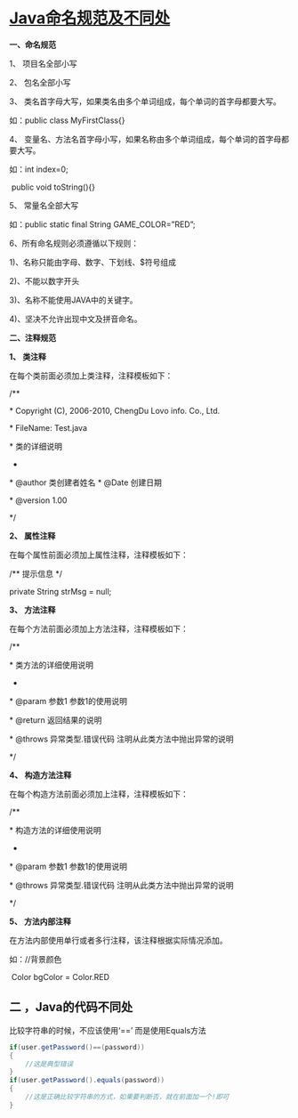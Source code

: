 # [Java命名规范及不同处](https://www.cnblogs.com/zshibo/p/8007123.html)

**一、命名规范**

1、 项目名全部小写

2、 包名全部小写

3、 类名首字母大写，如果类名由多个单词组成，每个单词的首字母都要大写。

如：public class MyFirstClass{}

4、 变量名、方法名首字母小写，如果名称由多个单词组成，每个单词的首字母都要大写。

如：int index=0;

​    public void toString(){}

5、 常量名全部大写

如：public static final String GAME_COLOR=”RED”;

6、所有命名规则必须遵循以下规则：

1)、名称只能由字母、数字、下划线、$符号组成

2)、不能以数字开头

3)、名称不能使用JAVA中的关键字。

4)、坚决不允许出现中文及拼音命名。



**二、注释规范**

**1、**  **类注释**

在每个类前面必须加上类注释，注释模板如下：

/**

\* Copyright (C), 2006-2010, ChengDu Lovo info. Co., Ltd.

\* FileName: Test.java

\* 类的详细说明

*

\* @author 类创建者姓名
  \* @Date  创建日期

\* @version 1.00

*/

 

**2、**  **属性注释**

在每个属性前面必须加上属性注释，注释模板如下：

/** 提示信息 */

private String strMsg = null;

 

**3、**  **方法注释**

在每个方法前面必须加上方法注释，注释模板如下：

/**

\* 类方法的详细使用说明

*

\* @param 参数1 参数1的使用说明

\* @return 返回结果的说明

\* @throws 异常类型.错误代码 注明从此类方法中抛出异常的说明

*/

**4、**  **构造方法注释**

在每个构造方法前面必须加上注释，注释模板如下：

/**

\* 构造方法的详细使用说明

*

\* @param 参数1 参数1的使用说明

\* @throws 异常类型.错误代码 注明从此类方法中抛出异常的说明

*/

 

**5、**  **方法内部注释**

在方法内部使用单行或者多行注释，该注释根据实际情况添加。

如：//背景颜色

​    Color bgColor = Color.RED

## 二 ，Java的代码不同处

比较字符串的时候，不应该使用‘==’ 而是使用Equals方法

```java
if(user.getPassword()==(password))
{
	//这是典型错误
}
if(user.getPassword().equals(password))
{
	//这是正确比较字符串的方式，如果要判断否，就在前面加一个!即可
}
```

